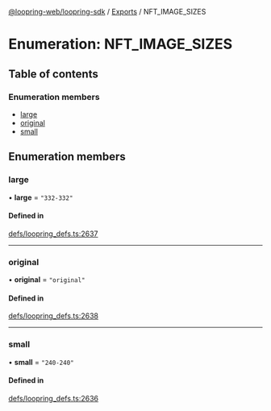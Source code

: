 [@loopring-web/loopring-sdk](../README.md) / [Exports](../modules.md) / NFT\_IMAGE\_SIZES

# Enumeration: NFT\_IMAGE\_SIZES

## Table of contents

### Enumeration members

- [large](NFT_IMAGE_SIZES.md#large)
- [original](NFT_IMAGE_SIZES.md#original)
- [small](NFT_IMAGE_SIZES.md#small)

## Enumeration members

### large

• **large** = `"332-332"`

#### Defined in

[defs/loopring_defs.ts:2637](https://github.com/Loopring/loopring_sdk/blob/427d9da/src/defs/loopring_defs.ts#L2637)

___

### original

• **original** = `"original"`

#### Defined in

[defs/loopring_defs.ts:2638](https://github.com/Loopring/loopring_sdk/blob/427d9da/src/defs/loopring_defs.ts#L2638)

___

### small

• **small** = `"240-240"`

#### Defined in

[defs/loopring_defs.ts:2636](https://github.com/Loopring/loopring_sdk/blob/427d9da/src/defs/loopring_defs.ts#L2636)
